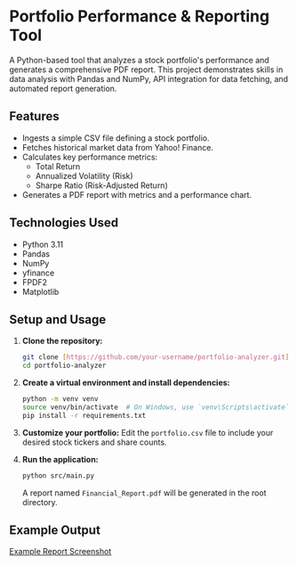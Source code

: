 # Portfolio Performance & Reporting Tool

A Python-based tool that analyzes a stock portfolio's performance and generates a comprehensive PDF report. This project demonstrates skills in data analysis with Pandas and NumPy, API integration for data fetching, and automated report generation.

## Features
- Ingests a simple CSV file defining a stock portfolio.
- Fetches historical market data from Yahoo! Finance.
- Calculates key performance metrics:
  - Total Return
  - Annualized Volatility (Risk)
  - Sharpe Ratio (Risk-Adjusted Return)
- Generates a PDF report with metrics and a performance chart.

## Technologies Used
- Python 3.11
- Pandas
- NumPy
- yfinance
- FPDF2
- Matplotlib

## Setup and Usage
1.  **Clone the repository:**
    ```bash
    git clone [https://github.com/your-username/portfolio-analyzer.git](https://github.com/your-username/portfolio-analyzer.git)
    cd portfolio-analyzer
    ```
2.  **Create a virtual environment and install dependencies:**
    ```bash
    python -m venv venv
    source venv/bin/activate  # On Windows, use `venv\Scripts\activate`
    pip install -r requirements.txt
    ```
3.  **Customize your portfolio:**
    Edit the `portfolio.csv` file to include your desired stock tickers and share counts.

4.  **Run the application:**
    ```bash
    python src/main.py
    ```
    A report named `Financial_Report.pdf` will be generated in the root directory.

## Example Output
[Example Report Screenshot](example.png)